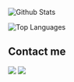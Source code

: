 ![Github Stats](https://github-readme-stats-kappa-lemon.vercel.app/api?username=BahuangShanren&show_icons=true&count_private=true&include_all_commits=true&title_color=#FFFFFF)

![Top Languages](https://github-readme-stats-kappa-lemon.vercel.app/api/top-langs/?username=BahuangShanren&layout=compact)

## Contact me

[![](https://img.shields.io/badge/Telegram-@BahuangShanren-blue?style=flat&logo=telegram&colorA=C0C0C0&colorB=2CA5E0)](https://t.me/BahuangShanren)
[![](https://img.shields.io/badge/Gmail-duduibahuang@gmail.com-blue?style=flat&logo=gmail&colorA=D3D3D3&colorB=D14836)](mailto:duduibahuang@gmail.com)
